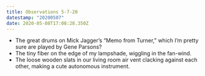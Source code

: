```yaml
---
title: Observations 5-7-20
datestamp: "20200507"
date: 2020-05-08T17:08:28.350Z
---
```

- The great drums on Mick Jagger’s “Memo from Turner,” which I’m pretty sure are played by Gene Parsons?
- The tiny fiber on the edge of my lampshade, wiggling in the fan-wind.
- The loose wooden slats in our living room air vent clacking against each other, making a cute autonomous instrument.